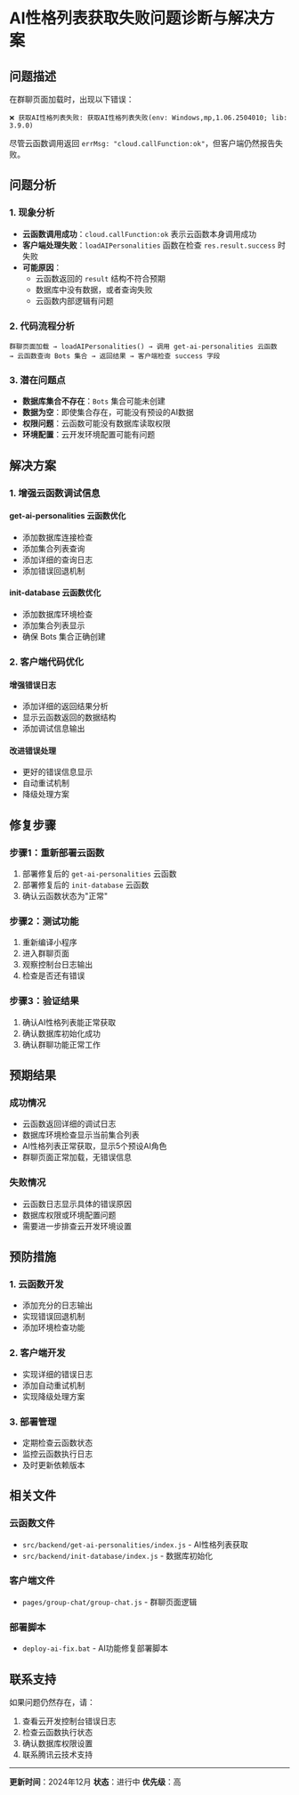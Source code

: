 # AI性格列表获取失败问题诊断与解决方案


## 问题描述

在群聊页面加载时，出现以下错误：
```
❌ 获取AI性格列表失败: 获取AI性格列表失败(env: Windows,mp,1.06.2504010; lib: 3.9.0)
```

尽管云函数调用返回 `errMsg: "cloud.callFunction:ok"`，但客户端仍然报告失败。

## 问题分析

### 1. 现象分析
- **云函数调用成功**：`cloud.callFunction:ok` 表示云函数本身调用成功
- **客户端处理失败**：`loadAIPersonalities` 函数在检查 `res.result.success` 时失败
- **可能原因**：
  - 云函数返回的 `result` 结构不符合预期
  - 数据库中没有数据，或者查询失败
  - 云函数内部逻辑有问题

### 2. 代码流程分析
```
群聊页面加载 → loadAIPersonalities() → 调用 get-ai-personalities 云函数
→ 云函数查询 Bots 集合 → 返回结果 → 客户端检查 success 字段
```

### 3. 潜在问题点
- **数据库集合不存在**：`Bots` 集合可能未创建
- **数据为空**：即使集合存在，可能没有预设的AI数据
- **权限问题**：云函数可能没有数据库读取权限
- **环境配置**：云开发环境配置可能有问题

## 解决方案

### 1. 增强云函数调试信息

#### get-ai-personalities 云函数优化
- 添加数据库连接检查
- 添加集合列表查询
- 添加详细的查询日志
- 添加错误回退机制

#### init-database 云函数优化
- 添加数据库环境检查
- 添加集合列表显示
- 确保 Bots 集合正确创建

### 2. 客户端代码优化

#### 增强错误日志
- 添加详细的返回结果分析
- 显示云函数返回的数据结构
- 添加调试信息输出

#### 改进错误处理
- 更好的错误信息显示
- 自动重试机制
- 降级处理方案

## 修复步骤

### 步骤1：重新部署云函数
1. 部署修复后的 `get-ai-personalities` 云函数
2. 部署修复后的 `init-database` 云函数
3. 确认云函数状态为"正常"

### 步骤2：测试功能
1. 重新编译小程序
2. 进入群聊页面
3. 观察控制台日志输出
4. 检查是否还有错误

### 步骤3：验证结果
1. 确认AI性格列表能正常获取
2. 确认数据库初始化成功
3. 确认群聊功能正常工作

## 预期结果

### 成功情况
- 云函数返回详细的调试日志
- 数据库环境检查显示当前集合列表
- AI性格列表正常获取，显示5个预设AI角色
- 群聊页面正常加载，无错误信息

### 失败情况
- 云函数日志显示具体的错误原因
- 数据库权限或环境配置问题
- 需要进一步排查云开发环境设置

## 预防措施

### 1. 云函数开发
- 添加充分的日志输出
- 实现错误回退机制
- 添加环境检查功能

### 2. 客户端开发
- 实现详细的错误日志
- 添加自动重试机制
- 实现降级处理方案

### 3. 部署管理
- 定期检查云函数状态
- 监控云函数执行日志
- 及时更新依赖版本

## 相关文件

### 云函数文件
- `src/backend/get-ai-personalities/index.js` - AI性格列表获取
- `src/backend/init-database/index.js` - 数据库初始化

### 客户端文件
- `pages/group-chat/group-chat.js` - 群聊页面逻辑

### 部署脚本
- `deploy-ai-fix.bat` - AI功能修复部署脚本

## 联系支持

如果问题仍然存在，请：
1. 查看云开发控制台错误日志
2. 检查云函数执行状态
3. 确认数据库权限设置
4. 联系腾讯云技术支持

---

**更新时间**：2024年12月
**状态**：进行中
**优先级**：高

